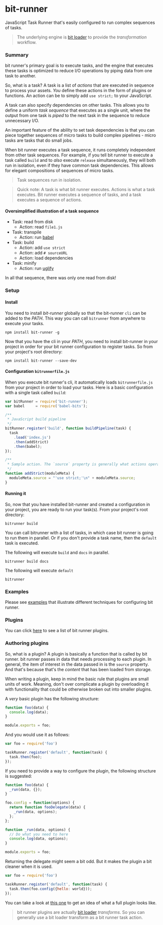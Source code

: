 # bit-runner
JavaScript Task Runner that's easily configured to run complex sequences of tasks.

> The underlying engine is [bit loader](https://github.com/MiguelCastillo/bit-loader) to provide the *transformation* workflow.


### Summary
bit runner's primary goal is to execute tasks, and the engine that executes these tasks is optimized to reduce I/O operations by piping data from one task to another.

So, what is a task? A task is a list of *actions* that are executed in sequence to process your assets. *You* define these actions in the form of plugins or functions. An action can be to simply add `use strict;` to your JavaScript.

A task can also specify dependencies on other tasks. This allows you to define a uniform *task sequence* that executes as a single unit, where the output from one task is *piped* to the next task in the sequence to reduce unnecessary I/O.

An important feature of the ability to set task dependencies is that you can piece together sequences of micro tasks to build complex pipelines - micro tasks are tasks that do small jobs.

When bit runner executes a task sequence, it runs completely independent from other task sequences. For example, if you tell bit runner to execute a task called `build` and to *also* execute `release` simultaneously, they will both run in isolation, even if they have common task dependencies. This allows for elegant compositions of sequences of micro tasks.

> Task sequences run in isolation.

> Quick note: A task is what bit runner executes. Actions is what a task executes.  Bit runner executes a sequence of tasks, and a task executes a sequence of actions.


#### Oversimplified illustration of a task sequence

- Task: read from disk
  - Action: read `file1.js`
- Task: transpile
  - Action: run [babel](https://babeljs.io/)
- Task: build
  - Action: add `use strict`
  - Action: add `# sourceURL`
  - Action: load dependencies
- Task: minify
  - Action: run [uglify](https://github.com/mishoo/UglifyJS2)

In all that sequence, there was only one read from disk!


### Setup

#### Install

You need to install *bit-runner* globally so that the bit-runner `cli` can be added to the *PATH*.  This way you can call `bitrunner` from anywhere to execute your tasks.
```
npm install bit-runner -g
```

Now that you have the cli in your *PATH*, you need to install bit-runner in your project in order for your bit runner configuration to register tasks.  So from your project's root directory:
```
npm install bit-runner --save-dev
```

#### Configuration `bitrunnerfile.js`
When you execute bit runner's cli, it automatically loads `bitrunnerfile.js` from your project in order to load your tasks. Here is a basic configuration with a single task called `build`:

``` javascript
var bitRunner = require('bit-runner');
var babel     = require('babel-bits');

/**
 * JavaScript build pipeline
 */
bitRunner.register('build', function buildPipeline(task) {
  task
    .load('index.js')
    .then(addStrict)
    .then(babel);
});

/**
 * Sample action. The `source` property is generally what actions operate on.
 */
function addStrict(moduleMeta) {
  moduleMeta.source = "'use strict;'\n" + moduleMeta.source;
}
```

#### Running it
So, now that you have installed bit-runner and created a configuration in your project, you are ready to run your task(s). From your project's root directory:

```
bitrunner build
```

You can call bitrunner with a list of tasks, in which case bit runner is going to run them in parallel. Or if you don't provide a task name, then the `default` task is executed.

The following will execute `build` and `docs` in parallel.
```
bitrunner build docs
```

The following will execute `default`
```
bitrunner
```


### Examples
Please see [examples](https://github.com/MiguelCastillo/bit-runner/tree/master/example) that illustrate different techniques for configuring bit runner.

### Plugins
You can click [here](https://www.npmjs.com/browse/keyword/bit-runner) to see a list of bit runner plugins.

### Authoring plugins

So, what is a plugin? A plugin is basically a function that is called by bit runner. bit runner passes in data that needs processing to each plugin. In general, the item of interest in the data passed in is the `source` property. And that's because that's the *content* that has been loaded from storage.

When writing a plugin, keep in mind the basic rule that plugins are small units of work. Meaning, don't over complicate a plugin by overloading it with functionality that could be otherwise broken out into smaller plugins.

A *very* basic plugin has the following structure:

``` javascript
function foo(data) {
  console.log(data);
}

module.exports = foo;
```

And you would use it as follows:

``` javascript
var foo = require('foo')

taskRunner.register('default', function(task) {
  task.then(foo);
});
```

If you need to provide a way to configure the plugin, the following structure is suggested:

``` javascript
function foo(data) {
  _run(data, {});
}

foo.config = function(options) {
  return function fooDelegate(data) {
    _run(data, options);
  };
};

function _run(data, options) {
  // Do what you need to here
  console.log(data, options);
}

module.exports = foo;
```

Returning the delegate might seem a bit odd. But it makes the plugin a bit cleaner when it is used.

``` javascript
var foo = require('foo')

taskRunner.register('default', function(task) {
  task.then(foo.config({hello: world}));
});
```

You can take a look at [this one](https://github.com/MiguelCastillo/minify-bits/blob/master/index.js) to get an idea of what a full plugin looks like.

> bit runner plugins are actually [bit loader](https://github.com/MiguelCastillo/bit-loader) *transforms*.  So you can generally use a bit loader transform as a bit runner task action.
